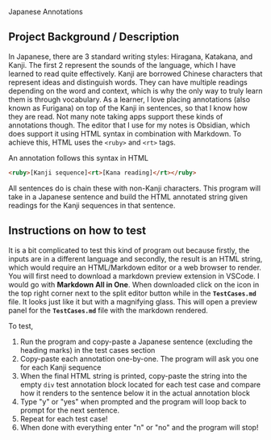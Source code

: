 
Japanese Annotations

## Project Background / Description

In Japanese, there are 3 standard writing styles: Hiragana, Katakana, and Kanji. The first 2 represent the sounds of the language, which I have learned to read quite effectively. Kanji are borrowed Chinese characters that represent ideas and distinguish words. They can have multiple readings depending on the word and context, which is why the only way to truly learn them is through vocabulary. As a learner, I love placing annotations (also known as Furigana) on top of the Kanji in sentences, so that I know how they are read. Not many note taking apps support these kinds of annotations though. The editor that I use for my notes is Obsidian, which does support it using HTML syntax in combination with Markdown. To achieve this, HTML uses the `<ruby>` and `<rt>` tags. 

An annotation follows this syntax in HTML

```html
<ruby>[Kanji sequence]<rt>[Kana reading]</rt></ruby>
```

All sentences do is chain these with non-Kanji characters. This program will take in a Japanese sentence and build the HTML annotated string given readings for the Kanji sequences in that sentence.

## Instructions on how to test

It is a bit complicated to test this kind of program out because firstly, the inputs are in a different language and secondly, the result is an HTML string, which would require an HTML/Markdown editor or a web browser to render. You will first need to download a markdown preview extension in VSCode. I would go with **Markdown All in One**. When downloaded click on the icon in the top right corner next to the split editor button while in the **`TestCases.md`**  file. It looks just like it but with a magnifying glass. This will open a preview panel for the **`TestCases.md`** file with the markdown rendered.


To test,

1. Run the program and copy-paste a Japanese sentence (excluding the heading marks) in the test cases section
2. Copy-paste each annotation one-by-one. The program will ask you one for each Kanji sequence
3. When the final HTML string is printed, copy-paste the string into the empty `div` test annotation block located for each test case and compare how it renders to the sentence below it in the actual annotation block
4. Type "y" or "yes" when prompted and the program will loop back to prompt for the next sentence.
5. Repeat for each test case!
6. When done with everything enter "n" or "no" and the program will stop! 


